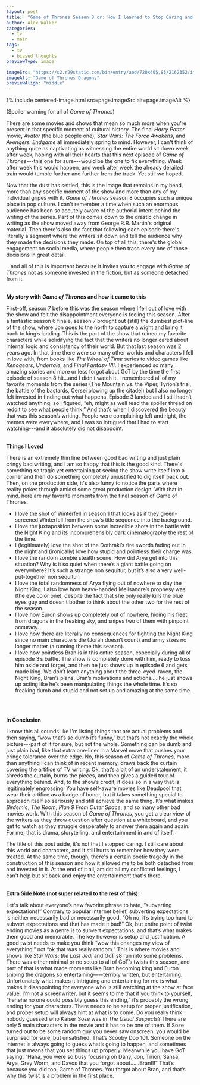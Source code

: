 ```yaml
---
layout: post
title:  "Game of Thrones Season 8 or: How I learned to Stop Caring and Love the Train-Wreck"
author: Alex Walker
categories:
  - tv
  - main
tags:
  - tv
  - biased thoughts
previewType: image

imageSrc: "https://s2.r29static.com/bin/entry/aed/720x405,85/2162352/image.webp"
imageAlt: "Game of Thrones Dragons"
previewAlign: "middle"
---
```

{% include centered-image.html src=page.imageSrc alt=page.imageAlt %}

(Spoiler warning for all of _Game of Thrones_)

There are some movies and shows that mean so much more when you're present in that specific moment of cultural history. The final _Harry Potter_ movie, _Avatar_ (the blue people one), _Star Wars: The Force Awakens_, and _Avengers: Endgame_ all immediately spring to mind. However, I can't think of anything quite as captivating as witnessing the entire world sit down week after week, hoping with all their hearts that this next episode of _Game of Thrones_---this one for sure---would be the one to fix everything. Week after week this would happen, and week after week the already derailed train would tumble further and further from the track. Yet still we hoped.

Now that the dust has settled, this is the image that remains in my head, more than any specific moment of the show and more than any of my individual gripes with it. _Game of Thrones_ season 8 occupies such a unique place in pop culture. I can't remember a time when such an enormous audience has been so accutely aware of the authorial intent behind the writing of the series. Part of this comes down to the drastic change in writing as the show moved away from George R.R. Martin's original material. Then there's also the fact that following each episode there's literally a segment where the writers sit down and tell the audience why they made the decisions they made. On top of all this, there's the global engagement on social media, where people then trash every one of those decisions in great detail.

...and all of this is important because it invites you to engage with _Game of Thrones_ not as someone invested in the fiction, but as someone detached from it.
<br />
<br />

**My story with _Game of Thrones_ and how it came to this**

First-off, season 7 before this was the season where I fell out of love with the show and felt the disappointment everyone is feeling this season. After a fantastic season 6 finale, season 7 brought out (still) the dumbest plot-line of the show, where Jon goes to the north to capture a wight and bring it back to king’s landing. This is the part of the show that ruined my favorite characters while solidifying the fact that the writers no longer cared about internal logic and consistency of their world. But that last season was 2 years ago. In that time there were so many other worlds and characters I fell in love with, from books like _The Wheel of Time_ series to video games like _Xenogears_, _Undertale_, and _Final Fantasy VII_. I experienced so many amazing stories and more or less forgot about GoT by the time the first episode of season 8 hit…and I didn’t watch it. I remembered all of my favorite moments from the series (The Mountain vs. the Viper, Tyrion’s trial, the battle of the bastards, Cersei blowing up the citadel) but I also no longer felt invested in finding out what happens. Episode 3 landed and I still hadn’t watched anything, so I figured, “eh, might as well read the spoiler thread on reddit to see what people think.” And that’s when I discovered the beauty that was this season’s writing. People were complaining left and right, the memes were everywhere, and I was so intrigued that I had to start watching---and it absolutely did not disappoint.
<br />
<br />

**Things I Loved**

There is an extremely thin line between good bad writing and just plain cringy bad writing, and I am so happy that this is the good kind. There's something so tragic yet entertaining at seeing the show write itself into a corner and then do something completely unjustified to dig itself back out. Then, on the production side, it's also funny to notice the parts where reality pokes through amidst some great production design. With that in mind, here are my favorite moments from the final season of Game of Thrones.

- I love the shot of Winterfell in season 1 that looks as if they green-screened Winterfell from the show’s title sequence into the background.
- I love the juxtaposition between some incredible shots in the battle with the Night King and its incomprehensibly dark cinematography the rest of the time.
- I (legitimately) love the shot of the Dothraki’s fire swords fading out in the night and (ironically) love how stupid and pointless their charge was.
- I love the random zombie stealth scene. How did Arya get into this situation? Why is it so quiet when there’s a giant battle going on everywhere? It’s such a strange non sequitur, but it’s also a very well-put-together non sequitur.
- I love the total randomness of Arya flying out of nowhere to slay the Night King. I also love how heavy-handed Melisandre’s prophesy was (the eye color one), despite the fact that she only really kills the blue eyes guy and doesn’t bother to think about the other two for the rest of the season.
- I love how Euron shows up completely out of nowhere, hiding his fleet from dragons in the freaking sky, and snipes two of them with pinpoint accuracy.
- I love how there are literally no consequences for fighting the Night King since no main characters die (Jorah doesn’t count) and army sizes no longer matter (a running theme this season).
- I love how pointless Bran is in this entire season, especially during all of episode 3’s battle. The show is completely done with him, ready to toss him aside and forget, and then he just shows up in episode 6 and gets made king. We don’t learn anything about the three-eyed-raven, the Night King, Bran’s plans, Bran’s motivations and actions…..he just shows up acting like he’s been manipulating things the whole time. It’s so freaking dumb and stupid and not set up and amazing at the same time.
<br />
<br />

**In Conclusion**

I know this all sounds like I'm listing things that are actual problems and then saying, “wow that’s so dumb it’s funny,” but that’s not exactly the whole picture---part of it for sure, but not the whole. Something can be dumb and just plain bad, like that extra one-liner in a Marvel move that pushes your cringe tolerance over the edge. No, this season of _Game of Thrones_, more than anything I can think of in recent memory, draws back the curtain covering the artifice of TV writing. Ok, that’s a bit of an understatement, it shreds the curtain, burns the pieces, and then gives a guided tour of everything behind. And, to the show’s credit, it does so in a way that is legitimately engrossing. You have self-aware movies like Deadpool that wear their artifice as a badge of honor, but it takes something special to approach itself so seriously and still achieve the same thing. It’s what makes _Birdemic_, _The Room_, _Plan 9 From Outer Space_, and so many other bad movies work. With this season of _Game of Thrones_, you get a clear view of the writers as they throw question after question at a whiteboard, and you get to watch as they struggle desperately to answer them again and again. For me, that is drama, storytelling, and entertainment in and of itself.

The title of this post aside, it's not that I stopped caring. I still care about this world and characters, and it still hurts to remember how they were treated. At the same time, though, there's a certain poetic tragedy in the construction of this season and how it allowed me to be both detached from and invested in it. At the end of it all, amidst all my conflicted feelings, I can't help but sit back and enjoy the entertainment that's there.
<br />
<br />

**Extra Side Note (not super related to the rest of this):**


Let's talk about everyone’s new favorite phrase to hate, “subverting expectations!” Contrary to popular internet belief, subverting expectations is neither necessarily bad or necessarily good. “Oh no, it’s trying too hard to subvert expectations and that has made it bad!” Ok, but entire point of twist ending movies as a genre is to subvert expectations, and that’s what makes them good and memorable. The key however is setup and justification. A good twist needs to make you think “wow this changes my view of everything,” not “ok that was really random.” This is where movies and shows like _Star Wars: the Last Jedi_ and GoT s8 run into some problems. There was either minimal or no setup to all of GoT’s twists this season, and part of that is what made moments like Bran becoming king and Euron sniping the dragons so entertaining—--terribly written, but entertaining. Unfortunately what makes it intriguing and entertaining for me is what makes it disappointing for everyone who is still watching at the show at face value. I’m not a screenwriter, but it seems to me that if you think to yourself, “hehehe no one could possibly guess this ending,” it’s probably the wrong ending for your characters. There needs to be setup for proper justification, and proper setup will always hint at what is to come. Do you really think nobody guessed who Kaiser Soze was in _The Usual Suspects_? There are only 5 main characters in the movie and it has to be one of them. If Soze turned out to be some random guy you never saw onscreen, you would be surprised for sure, but unsatisfied. That’s Scooby Doo 101. Someone on the internet is always going to guess what’s going to happen, and sometimes that just means that you set things up properly. Meanwhile you have GoT saying, “Haha, you were so busy focusing on Dany, Jon, Tirion, Sansa, Arya, Grey Worm, and Davos that you forgot about……Bran!!!” That’s because you did too, Game of Thrones. You forgot about Bran, and that’s why this twist is a problem in the first place.

